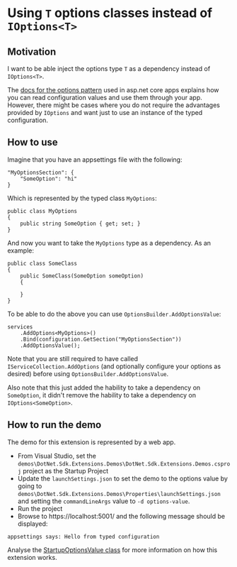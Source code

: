 ﻿# Using `T` options classes instead of `IOptions<T>`

## Motivation

I want to be able inject the options type `T` as a dependency instead of `IOptions<T>`. 

The [docs for the options pattern](https://docs.microsoft.com/en-us/aspnet/core/fundamentals/configuration/options) used in asp.net core apps explains how you can read configuration values and use them through your app. However, there might be cases where you do not require the advantages provided by `IOptions` and want just to use an instance of the typed configuration.

## How to use

Imagine that you have an appsettings file with the following:

```
"MyOptionsSection": {
	"SomeOption": "hi"
}
```

Which is represented by the typed class `MyOptions`:

```
public class MyOptions
{
	public string SomeOption { get; set; }
}
```

And now you want to take the `MyOptions` type as a dependency. As an example:

```
public class SomeClass
{
	public SomeClass(SomeOption someOption)
	{

	}
}
```

To be able to do the above you can use `OptionsBuilder.AddOptionsValue`:

```
services
	.AddOptions<MyOptions>()
	.Bind(configuration.GetSection("MyOptionsSection"))
	.AddOptionsValue();
```

Note that you are still required to have called `IServiceCollection.AddOptions` (and optionally configure your options as desired) before using `OptionsBuilder.AddOptionsValue`.

Also note that this just added the hability to take a dependency on `SomeOption`, it didn't remove the hability to take a dependency on `IOptions<SomeOption>`.

## How to run the demo

The demo for this extension is represented by a web app.

* From Visual Studio, set the `demos\DotNet.Sdk.Extensions.Demos\DotNet.Sdk.Extensions.Demos.csproj` project as the Startup Project
* Update the `launchSettings.json` to set the demo to the options value by going to `demos\DotNet.Sdk.Extensions.Demos\Properties\launchSettings.json` and setting the `commandLineArgs` value to `-d options-value`.
* Run the project
* Browse to https://localhost:5001/ and the following message should be displayed:
  
```
appsettings says: Hello from typed configuration
```

Analyse the [StartupOptionsValue class](/demos/DotNet.Sdk.Extensions.Demos/Options/OptionsValue/StartupOptionsValue.cs) for more information on how this extension works.
